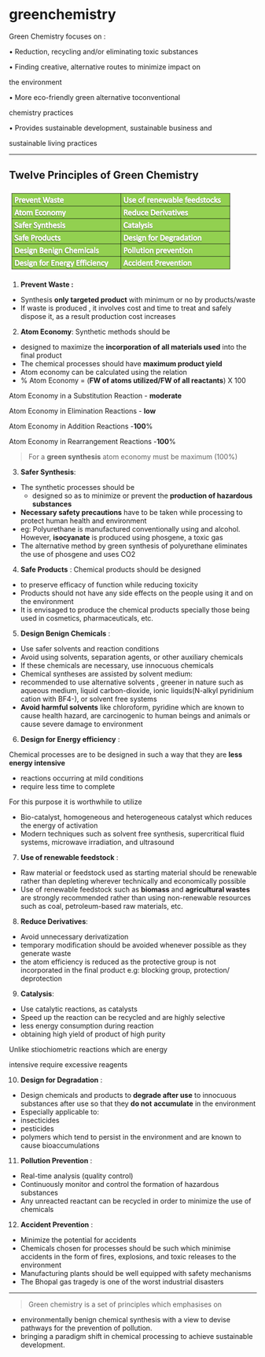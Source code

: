 #  greenchemistry

Green Chemistry focuses on :

• Reduction, recycling and/or eliminating toxic substances

• Finding creative, alternative routes to minimize impact on

the environment

• More eco-friendly green alternative toconventional

chemistry practices

• Provides sustainable development, sustainable business and

sustainable living practices

---

## Twelve Principles of Green Chemistry

![12 principles of greenchem](12principles.png)

1. **Prevent Waste :**
- Synthesis **only targeted product** with minimum or no by products/waste
- If waste is produced , it involves cost and time to treat and safely dispose it, as a result production cost increases

2. **Atom Economy**:
Synthetic methods should be
- designed to maximize the **incorporation of all materials used** into the final product
- The chemical processes should have **maximum product yield**
- Atom economy can be calculated using the relation
 - % Atom Economy = (**FW of atoms utilized/FW of all reactants**) X 100

Atom Economy in a Substitution Reaction - **moderate**

Atom Economy in Elimination Reactions - **low**

Atom Economy in Addition Reactions -**100**%

Atom Economy in Rearrangement Reactions -**100**%

> For a **green synthesis** atom economy must be maximum (100%)

3. **Safer Synthesis**:
- The synthetic processes should be
	-  designed so as to minimize or prevent the **production of hazardous substances**
- **Necessary safety precautions** have to be taken while processing to protect human health and environment
- eg: Polyurethane is manufactured conventionally using and alcohol. However, **isocyanate** is produced using phosgene, a toxic gas
- The alternative method by green synthesis of polyurethane eliminates the use of phosgene and uses CO2

4. **Safe Products** :
Chemical products should be designed
- to preserve efficacy of function while reducing toxicity
- Products should not have any side effects on the
people using it and on the environment
- It is envisaged to produce the chemical products
specially those being used in cosmetics, pharmaceuticals, etc.

5. **Design Benign Chemicals** :
- Use safer solvents and reaction conditions
- Avoid using solvents, separation agents, or other auxiliary
chemicals
- If these chemicals are necessary, use innocuous chemicals
- Chemical syntheses are assisted by solvent medium:
 -  recommended to use alternative solvents , greener in nature such as aqueous medium, liquid carbon-dioxide, ionic liquids(N-alkyl pyridinium cation with BF4-), or solvent free systems
 - **Avoid harmful solvents** like chloroform, pyridine which are known to cause health hazard, are carcinogenic to human beings and animals or cause severe damage to environment

 6. **Design for Energy efficiency** :

 Chemical processes are to be designed in such a way that they are **less energy intensive**

 - reactions occurring at mild conditions
 - require less time to complete

For this purpose it is worthwhile to utilize

- Bio-catalyst, homogeneous and heterogeneous catalyst
which reduces the energy of activation
- Modern techniques such as solvent free synthesis,
supercritical fluid systems, microwave irradiation, and
ultrasound

7. **Use of renewable feedstock** :
- Raw material or feedstock used as starting material should be renewable rather than depleting wherever technically and economically possible
- Use of renewable feedstock such as **biomass** and **agricultural wastes** are strongly recommended rather than using non-renewable resources such as coal, petroleum-based raw materials, etc.

8. **Reduce Derivatives**:
- Avoid unnecessary derivatization
- temporary modification should be avoided whenever possible as they generate waste
- the atom efficiency is reduced as the protective group is not incorporated in the final product e.g: blocking group, protection/ deprotection

9. **Catalysis**:
- Use catalytic reactions, as catalysts
- Speed up the reaction can be recycled and are highly selective
-  less energy consumption during reaction
-  obtaining high yield of product of high purity

Unlike stiochiometric reactions which are energy

intensive require excessive reagents

10. **Design for Degradation** :
- Design chemicals and products to **degrade after use** to innocuous substances after use so that they **do not** **accumulate** in the environment
- Especially applicable to:
 - insecticides
 - pesticides
 - polymers which tend to persist in the environment and are known to cause bioaccumulations

11. **Pollution Prevention** :
-  Real-time analysis (quality control)
 -  Continuously monitor and control the formation of hazardous substances
 - Any unreacted reactant can be recycled in order to minimize the use of chemicals

12. **Accident Prevention** :
- Minimize the potential for accidents
 - Chemicals chosen for processes should be such which minimise accidents in the form of fires, explosions, and toxic releases to the environment
 - Manufacturing plants should be well equipped with safety mechanisms
 - The Bhopal gas tragedy is one of the worst industrial disasters

---

> Green chemistry is a set of principles which emphasises on

- environmentally benign chemical synthesis with a view to  devise pathways for the prevention of pollution.
- bringing a paradigm shift in chemical processing to achieve sustainable development.

